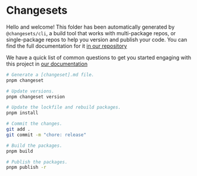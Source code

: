 # Changesets

Hello and welcome! This folder has been automatically generated by `@changesets/cli`, a build tool that works
with multi-package repos, or single-package repos to help you version and publish your code. You can
find the full documentation for it [in our repository](https://github.com/changesets/changesets)

We have a quick list of common questions to get you started engaging with this project in
[our documentation](https://github.com/changesets/changesets/blob/main/docs/common-questions.md)

```sh
# Generate a [changeset].md file.
pnpm changeset

# Update versions.
pnpm changeset version

# Update the lockfile and rebuild packages.
pnpm install

# Commit the changes.
git add .
git commit -m "chore: release"

# Build the packages.
pnpm build

# Publish the packages.
pnpm publish -r
```
